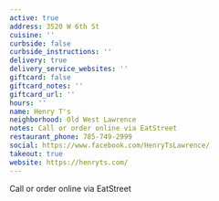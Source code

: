 ```yaml
---
active: true
address: 3520 W 6th St
cuisine: ''
curbside: false
curbside_instructions: ''
delivery: true
delivery_service_websites: ''
giftcard: false
giftcard_notes: ''
giftcard_url: ''
hours: ''
name: Henry T's
neighborhood: Old West Lawrence
notes: Call or order online via EatStreet
restaurant_phone: 785-749-2999
social: https://www.facebook.com/HenryTsLawrence/
takeout: true
website: https://henryts.com/
---
```


Call or order online via EatStreet